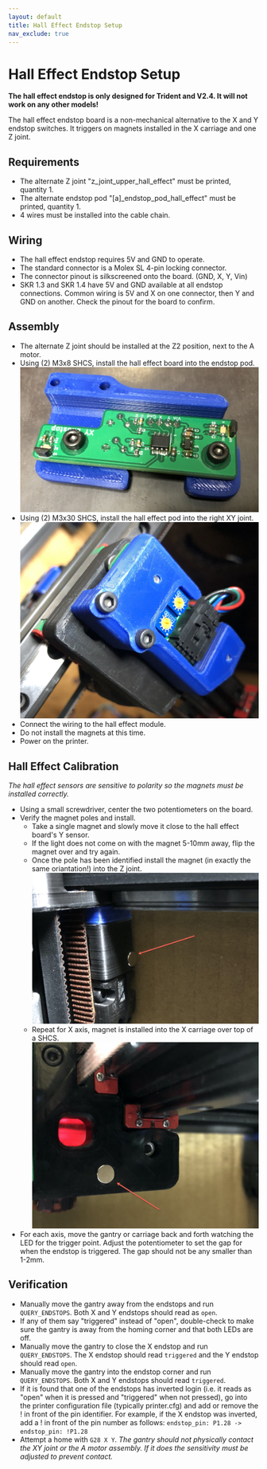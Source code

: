 ```yaml
---
layout: default
title: Hall Effect Endstop Setup
nav_exclude: true
---
```


# Hall Effect Endstop Setup

**The hall effect endstop is only designed for Trident and V2.4.  It will not work on any other models!**

The hall effect endstop board is a non-mechanical alternative to the X and Y endstop switches.  It triggers on magnets installed in the X carriage and one Z joint.

## Requirements

* The alternate Z joint "z\_joint\_upper\_hall\_effect" must be printed, quantity 1.
* The alternate endstop pod "[a]\_endstop\_pod\_hall\_effect" must be printed, quantity 1.
* 4 wires must be installed into the cable chain.

## Wiring

* The hall effect endstop requires 5V and GND to operate.
* The standard connector is a Molex SL 4-pin locking connector.
* The connector pinout is silkscreened onto the board. (GND, X, Y, Vin)
* SKR 1.3 and SKR 1.4 have 5V and GND available at all endstop connections.  Common wiring is 5V and X on one connector, then Y and GND on another.  Check the pinout for the board to confirm.

## Assembly

* The alternate Z joint should be installed at the Z2 position, next to the A motor.
* Using (2) M3x8 SHCS, install the hall effect board into the endstop pod. ![](./images/endstop_board_installation.jpg)
* Using (2) M3x30 SHCS, install the hall effect pod into the right XY joint. ![](./images/endstop_pod_installation.jpg)
* Connect the wiring to the hall effect module.
* Do not install the magnets at this time.
* Power on the printer.


## Hall Effect Calibration

_The hall effect sensors are sensitive to polarity so the magnets must be installed correctly._

* Using a small screwdriver, center the two potentiometers on the board.
* Verify the magnet poles and install.
	* Take a single magnet and slowly move it close to the hall effect board's Y sensor.
	* If the light does not come on with the magnet 5-10mm away, flip the magnet over and try again.
	* Once the pole has been identified install the magnet (in exactly the same oriantation!) into the Z joint. ![](./images/y_magnet_location.jpg)
	* Repeat for X axis, magnet is installed into the X carriage over top of a SHCS. ![](./images/x_magnet_location.jpg)
* For each axis, move the gantry or carriage back and forth watching the LED for the trigger point.  Adjust the potentiometer to set the gap for when the endstop is triggered.  The gap should not be any smaller than 1-2mm.

## Verification

* Manually move the gantry away from the endstops and run `QUERY_ENDSTOPS`.  Both X and Y endstops should read as `open`.
* If any of them say "triggered" instead of "open", double-check to make sure the gantry is away from the homing corner and that both LEDs are off.
* Manually move the gantry to close the X endstop and run `QUERY_ENDSTOPS`.  The X endstop should read `triggered` and the Y endstop should read `open`.
* Manually move the gantry into the endstop corner and run `QUERY_ENDSTOPS`. Both X and Y endstops should read `triggered`.
* If it is found that one of the endstops has inverted login (i.e. it reads as "open" when it is pressed and "triggered" when not pressed), go into the printer configuration file (typically printer.cfg) and add or remove the ! in front of the pin identifier. For example, if the X endstop was inverted, add a ! in front of the pin number as follows: `endstop_pin: P1.28 -> endstop_pin: !P1.28`
* Attempt a home with `G28 X Y`.  _The gantry should not physically contact the XY joint or the A motor assembly.  If it does the sensitivity must be adjusted to prevent contact._
